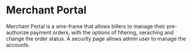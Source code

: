 # Merchant Portal
Merchant Portal is a wire-frame that allows billers to manage their pre-authorize payment orders, with the options of filtering, seraching and change the order status. A security page allows admin user to manage the accounts.
